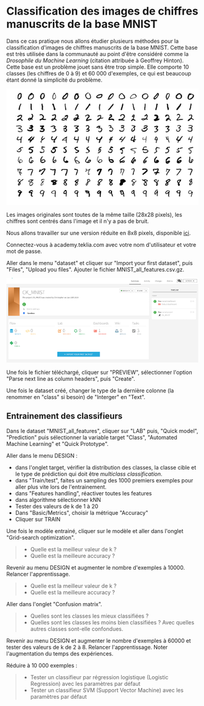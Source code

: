 # Classification des images de chiffres manuscrits de la base MNIST

Dans ce cas pratique nous allons étudier plusieurs méthodes pour la classification d'images de chiffres manuscrits de la base MNIST. Cette base est très utilisée dans la communauté au point d'être considéré comme la *Drosophile du Machine Learning* (citation attribuée à Geoffrey Hinton). Cette base est un problème jouet sans être trop simple. Elle comporte 10 classes (les chiffres de 0 à 9) et 60 000 d'exemples, ce qui est beaucoup étant donné la simplicité du problème. 

<p align="center">
  <img src="images/MnistExamples.png" width="600" >
</p>

Les images originales sont toutes de la même taille (28x28 pixels), les chiffres sont centrés dans l'image et il n'y a pas de bruit.

Nous allons travailler sur une version réduite en 8x8 pixels, disponible [ici](http://data.teklia.com/ml-course/MNIST_all_features.csv.zip).

Connectez-vous à academy.teklia.com avec votre nom d'utilisateur et votre mot de passe.

Aller dans le menu "dataset" et cliquer sur "Import your first dataset", puis "Files", "Upload you files". Ajouter le fichier MNIST_all_features.csv.gz.


<p align="center">
  <img src="images/mnist_import.png" width="600" >
</p> 

Une fois le fichier téléchargé, cliquer sur "PREVIEW", sélectionner l'option "Parse next line as column headers", puis "Create".

Une fois le dataset créé, changer le type de la dernière colonne (la renommer en "class" si besoin) de "Interger" en "Text".

## Entrainement des classifieurs 

Dans le dataset "MNIST_all_features", cliquer sur "LAB" puis, "Quick model", "Prediction" puis sélectionner la variable target "Class", "Automated Machine Learning" et "Quick Prototype".

Aller dans le menu DESIGN : 
* dans l'onglet target, vérifier la distribution des classes, la classe cible et le type de prédiction qui doit être *multiclass classification*.
*  dans "Train/test", faites un sampling des 1000 premiers exemples pour aller plus vite lors de l'entrainement.
*  dans "Features handling", réactiver toutes les features
*  dans algorithme sélectionner kNN
*  Tester des valeurs de k de 1 à 20
*  Dans "Basic/Metrics", choisir la métrique "Accuracy"
*  Cliquer sur TRAIN

Une fois le modèle entrainé, cliquer sur le modèle et aller dans l'onglet "Grid-search optimization".

>* Quelle est la meilleur valeur de k ?
>* Quelle est la meilleure accuracy ?


Revenir au menu DESIGN et augmenter le nombre d'exemples à 10000. Relancer l'apprentissage.

>* Quelle est la meilleur valeur de k ?
>* Quelle est la meilleure accuracy ?

Aller dans l'onglet "Confusion matrix". 

>* Quelles sont les classes les mieux classifiées ?
>* Quelles sont les classes les moins bien classifiées ? Avec quelles autres classes sont-elle confondues.

Revenir au menu DESIGN et augmenter le nombre d'exemples à 60000 et tester des valeurs de k de 2 à 8. Relancer l'apprentissage. Noter l'augmentation du temps des expériences.

Réduire à 10 000 exemples : 

>* Tester un classifieur par régression logistique (Logistic Regression) avec les paramètres par défaut
>* Tester un classifieur SVM (Support Vector Machine) avec les paramètres par défaut






